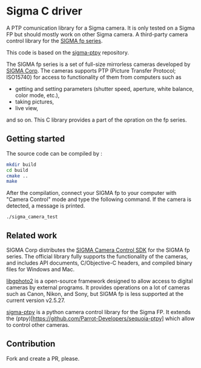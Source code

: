 # Sigma C driver

A PTP comunication library for a Sigma camera. It is only tested on a Sigma FP but should mostly work on other Sigma camera.
A third-party camera control library for the [SIGMA fp series](https://www.sigma-global.com/en/cameras/fp/).

This code is based on the [sigma-ptpy](https://github.com/makanikai/sigma-ptpy) repository.

The SIGMA fp series is a set of full-size mirrorless cameras developed by [SIGMA Corp](https://www.sigma-global.com/en/).
The cameras supports PTP (Picture Transfer Protocol; ISO15740) for access to functionality of them
from computers such as

- getting and setting parameters (shutter speed, aperture, white balance, color mode, etc.),
- taking pictures,
- live view,

and so on. This C library provides a part of the opration on the fp series.

## Getting started

The source code can be compiled by :

```sh
mkdir build
cd build
cmake ..
make
```

After the compilation, connect your SIGMA fp to your computer with "Camera Control" mode and
type the following command. If the camera is detected, a message is printed.

```console
./sigma_camera_test
```

## Related work

SIGMA Corp distributes the [SIGMA Camera Control SDK](https://www.sigma-global.com/en/news/2020/07/02/10916/) for the SIGMA fp series. The official library fully supports the functionality of the cameras, and includes API documents, C/Objective-C headers, and compiled binary files for Windows and Mac.

[libgphoto2](http://www.gphoto.org/) is a open-source framework designed to allow access to digital cameras by external programs. It provides operations on a lot of cameras such as Canon, Nikon, and Sony, but SIGMA fp is less supported at the current version v2.5.27.

[sigma-ptpy](https://github.com/makanikai/sigma-ptpy) is a python camera control library for the Sigma FP. It extends the (ptpy)[https://github.com/Parrot-Developers/sequoia-ptpy] which allow to control other cameras.

## Contribution

Fork and create a PR, please.
